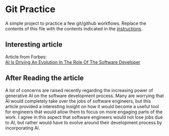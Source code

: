 # Git Practice
A simple project to practice a few git/github workflows.  Replace the contents of this file with the contents indicated in the [instructions](./instructions.md).

## Interesting article
Article from Forbes:   
[AI Is Driving An Evolution In The Role Of The Software Developer](https://www.forbes.com/sites/garydrenik/2024/07/09/ai-is-driving-an-evolution-in-the-role-of-the-software-developer/)

## After Reading the article
A lot of concerns are raised recently regarding the increasing power of generative AI on the software development process. Many are worrying that AI would completely take over the jobs of software engineers, but this article provided a interesting insight on how it would become a useful tool for engineers that would allow them to focus on more engaging parts of the work. I agree in this aspect that software engineers would not lose jobs due to AI, but rather would have to evolve around their development process by incorporating AI.